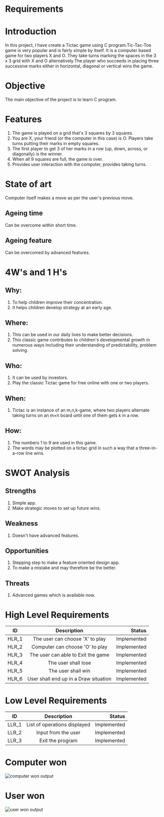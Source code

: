 # Requirements

# Introduction
In this project, I have create a Tictac game using C program.Tic-Tac-Toe game is very popular and is fairly simple by itself. It is a computer based game for two players X and O. They take turns marking the spaces in the 3 x 3 grid with X and O alternatively.The player who succeeds in placing three successive marks either in horizontal, diagonal or vertical wins the game.

# Objective
The main objective of the project is to learn C program.

# Features
1. The game is played on a grid that's 3 squares by 3 squares.
2. You are X, your friend (or the computer in this case) is O. Players take turns putting their marks in empty squares.
3. The first player to get 3 of her marks in a row (up, down, across, or diagonally) is the winner.
4. When all 9 squares are full, the game is over.
5. Provides user interaction with the computer, provides taking turns.

# State of art 
   Computer itself makes a move as per the user's previous move.

## Ageing time
   Can be overcome within short time.
   
##  Ageing feature
   Can be overcomed by advanced features.

# 4W's and 1 H's
## Why:
1. To help children improve their concentration.
2. It helps children develop strategy at an early age.

## Where:
1. This can be used in our daily lives to make better decisions.
2. This classic game contributes to children's developmental growth in numerous ways including their understanding of predictability, problem solving.

## Who:
1. It can be used by investors.
2. Play the classic Tictac game for free online with one or two players.

## When:
1. Tictac is an instance of an m,n,k-game, where two players alternate taking turns on an m×n board until one of them gets k in a row.

## How:
1. The numbers 1 to 9 are used in this game.
2. The words may be plotted on a tictac grid in such a way that a three-in-a-row line wins.

# SWOT Analysis

## Strengths
1. Simple app.
2. Make strategic moves to set up future wins.

## Weakness
1. Doesn't have advanced features.

## Opportunities
1. Stepping step to make a feature oriented design app.
2. To make a mistake and may therefore be the better.

## Threats
1. Advanced games which is available now.

# High Level Requirements
| ID   |      Description     |  Status |
|----------|:-------------:|------:|
| HLR_1 |    The user can choose 'X' to play  | Implemented  |
| HLR_2 |    Computer can choose 'O' to play  | Implemented  |
| HLR_3 |    The user can able to Exit the game | Implemented  |
| HLR_4 |    The user shall lose | Implemented  |
| HLR_5 |    The user shall win | Implemented  |
| HLR_6 |   User shall end up in a Draw situation | Implemented  |



# Low Level Requirements
| ID   |      Description     |  Status |
|----------|:-------------:|------:|
| LLR_1 |  List of operations displayed | Implemented  |
| LLR_2 |  Input from the user  | Implemented  |
| LLR_3 |  Exit the program  | Implemented  |

# Computer won
![computer won output](https://user-images.githubusercontent.com/94450629/143378365-c5b9b855-5932-419e-a573-3e469378e170.png)

# User won
![user won output](https://user-images.githubusercontent.com/94450629/143378388-5fcc5c7c-cdc1-46d9-816c-46edeaa9da2e.png)
